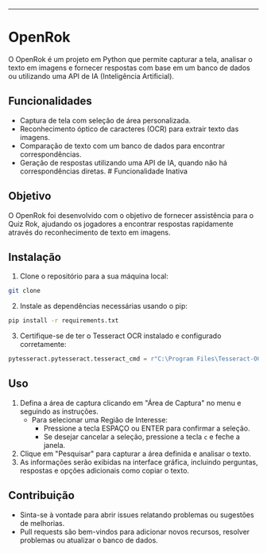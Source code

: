 ---

# OpenRok

O OpenRok é um projeto em Python que permite capturar a tela, analisar o texto em imagens e fornecer respostas com base em um banco de dados ou utilizando uma API de IA (Inteligência Artificial).

## Funcionalidades

- Captura de tela com seleção de área personalizada.
- Reconhecimento óptico de caracteres (OCR) para extrair texto das imagens.
- Comparação de texto com um banco de dados para encontrar correspondências.
- Geração de respostas utilizando uma API de IA, quando não há correspondências diretas. # Funcionalidade Inativa

## Objetivo

O OpenRok foi desenvolvido com o objetivo de fornecer assistência para o Quiz Rok, ajudando os jogadores a encontrar respostas rapidamente através do reconhecimento de texto em imagens.

## Instalação

1. Clone o repositório para a sua máquina local:

```bash
git clone 
```

2. Instale as dependências necessárias usando o pip:

```bash
pip install -r requirements.txt
```

3. Certifique-se de ter o Tesseract OCR instalado e configurado corretamente:

```python
pytesseract.pytesseract.tesseract_cmd = r"C:\Program Files\Tesseract-OCR\tesseract.exe"
```

## Uso

1. Defina a área de captura clicando em "Área de Captura" no menu e seguindo as instruções.
   - Para selecionar uma Região de Interesse:
     - Pressione a tecla ESPAÇO ou ENTER para confirmar a seleção.
     - Se desejar cancelar a seleção, pressione a tecla `c` e feche a janela.
2. Clique em "Pesquisar" para capturar a área definida e analisar o texto.
3. As informações serão exibidas na interface gráfica, incluindo perguntas, respostas e opções adicionais como copiar o texto.

## Contribuição

- Sinta-se à vontade para abrir issues relatando problemas ou sugestões de melhorias.
- Pull requests são bem-vindos para adicionar novos recursos, resolver problemas ou atualizar o banco de dados.
